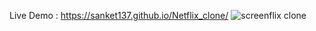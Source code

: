 Live Demo : https://sanket137.github.io/Netflix_clone/
![screenflix clone](https://user-images.githubusercontent.com/67966316/191571525-6ed92513-daf4-49e7-99a5-107d52dbdae1.JPG)
